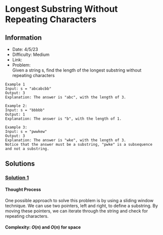 # Longest Substring Without Repeating Characters 
## Information 
* Date: 4/5/23 
* Difficulty: Medium
* Link: 
* Problem: \
Given a string s, find the length of the longest substring without repeating characters
```
Example 1
Input: s = "abcabcbb"
Output: 3
Explanation: The answer is "abc", with the length of 3.
```
```
Example 2:
Input: s = "bbbbb"
Output: 1
Explanation: The answer is "b", with the length of 1.
```
```
Example 3:
Input: s = "pwwkew"
Output: 3
Explanation: The answer is "wke", with the length of 3.
Notice that the answer must be a substring, "pwke" is a subsequence and not a substring.
```
## Solutions
### [Solution 1]()
#### Thought Process
One possible approach to solve this problem is by using a sliding window technique. We can use two pointers, left and right, to define a substring. By moving these pointers, we can iterate through the string and check for repeating characters.
#### Complexity: $O(n)$ and $O(n)$ for space
